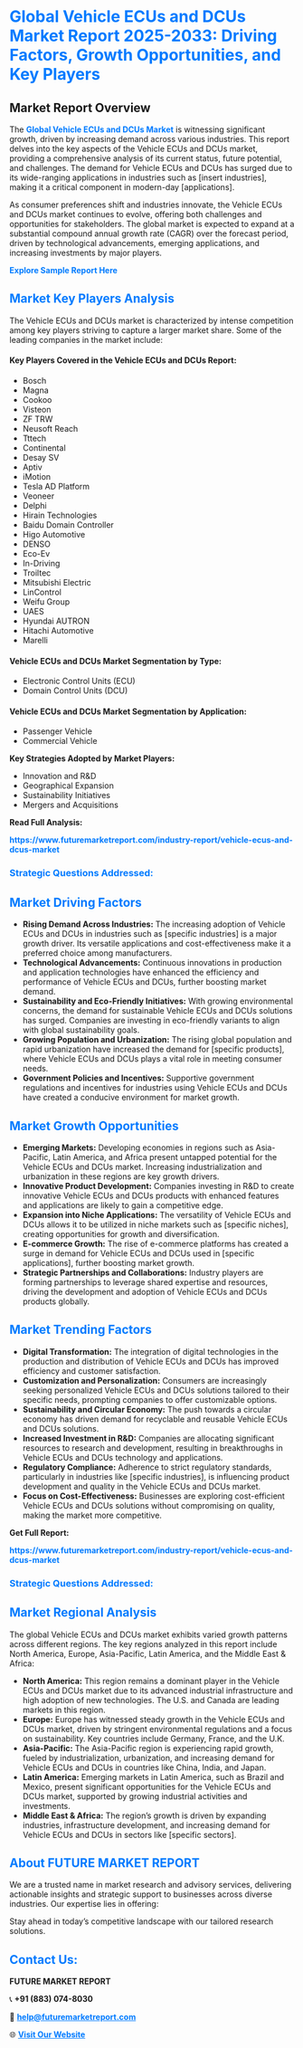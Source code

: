 <h1 style="color: #007BFF;">Global Vehicle ECUs and DCUs Market Report 2025-2033: Driving Factors, Growth Opportunities, and Key Players</h1>

<section id="overview">
<h2>Market Report Overview</h2>
<p>The <a href="https://www.futuremarketreport.com/industry-report/vehicle-ecus-and-dcus-market" style="color: #007BFF; text-decoration: none;"><strong>Global Vehicle ECUs and DCUs Market</strong></a> is witnessing significant growth, driven by increasing demand across various industries. This report delves into the key aspects of the Vehicle ECUs and DCUs market, providing a comprehensive analysis of its current status, future potential, and challenges. The demand for Vehicle ECUs and DCUs has surged due to its wide-ranging applications in industries such as [insert industries], making it a critical component in modern-day [applications].</p>
<p>As consumer preferences shift and industries innovate, the Vehicle ECUs and DCUs market continues to evolve, offering both challenges and opportunities for stakeholders. The global market is expected to expand at a substantial compound annual growth rate (CAGR) over the forecast period, driven by technological advancements, emerging applications, and increasing investments by major players.</p>
</section>

<section id="overview">
<p><a href="https://www.futuremarketreport.com/request-sample/reportId=81790" style="color: #007BFF; text-decoration: none;"><strong>Explore Sample Report Here</strong></a></p>
</section>

<section id="key-players">
<h2 style="color: #007BFF;">Market Key Players Analysis</h2>
<p>The Vehicle ECUs and DCUs market is characterized by intense competition among key players striving to capture a larger market share. Some of the leading companies in the market include:</p>
<h4>Key Players Covered in the Vehicle ECUs and DCUs Report:</h4>
<ul><li>Bosch</li><li>Magna</li><li>Cookoo</li><li>Visteon</li><li>ZF TRW</li><li>Neusoft Reach</li><li>Tttech</li><li>Continental</li><li>Desay SV</li><li>Aptiv</li><li>iMotion</li><li>Tesla AD Platform</li><li>Veoneer</li><li>Delphi</li><li>Hirain Technologies</li><li>Baidu Domain Controller</li><li>Higo Automotive</li><li>DENSO</li><li>Eco-Ev</li><li>In-Driving</li><li>Troiltec</li><li>Mitsubishi Electric</li><li>LinControl</li><li>Weifu Group</li><li>UAES</li><li>Hyundai AUTRON</li><li>Hitachi Automotive</li><li>Marelli</li></ul>
<h4>Vehicle ECUs and DCUs Market Segmentation by Type:</h4>
<ul><li>Electronic Control Units (ECU)</li><li>Domain Control Units (DCU)</li></ul>

<h4>Vehicle ECUs and DCUs Market Segmentation by Application:</h4>
<ul><li>Passenger Vehicle</li><li>Commercial Vehicle</li></ul>
<p><strong>Key Strategies Adopted by Market Players:</strong></p>
<ul>
<li>Innovation and R&D</li>
<li>Geographical Expansion</li>
<li>Sustainability Initiatives</li>
<li>Mergers and Acquisitions</li>
</ul>
</section>

<section>
<p><strong>Read Full Analysis: </strong></p><a href="https://www.futuremarketreport.com/industry-report/vehicle-ecus-and-dcus-market" style="color: #007BFF; text-decoration: none;"><strong>https://www.futuremarketreport.com/industry-report/vehicle-ecus-and-dcus-market</strong></a>
<h3 style="color: #007BFF;">Strategic Questions Addressed:</h3>
</section>

<section id="driving-factors">
<h2 style="color: #007BFF;">Market Driving Factors</h2>
<ul>
<li><strong>Rising Demand Across Industries:</strong> The increasing adoption of Vehicle ECUs and DCUs in industries such as [specific industries] is a major growth driver. Its versatile applications and cost-effectiveness make it a preferred choice among manufacturers.</li>
<li><strong>Technological Advancements:</strong> Continuous innovations in production and application technologies have enhanced the efficiency and performance of Vehicle ECUs and DCUs, further boosting market demand.</li>
<li><strong>Sustainability and Eco-Friendly Initiatives:</strong> With growing environmental concerns, the demand for sustainable Vehicle ECUs and DCUs solutions has surged. Companies are investing in eco-friendly variants to align with global sustainability goals.</li>
<li><strong>Growing Population and Urbanization:</strong> The rising global population and rapid urbanization have increased the demand for [specific products], where Vehicle ECUs and DCUs plays a vital role in meeting consumer needs.</li>
<li><strong>Government Policies and Incentives:</strong> Supportive government regulations and incentives for industries using Vehicle ECUs and DCUs have created a conducive environment for market growth.</li>
</ul>
</section>

<section id="growth-opportunities">
<h2 style="color: #007BFF;">Market Growth Opportunities</h2>
<ul>
<li><strong>Emerging Markets:</strong> Developing economies in regions such as Asia-Pacific, Latin America, and Africa present untapped potential for the Vehicle ECUs and DCUs market. Increasing industrialization and urbanization in these regions are key growth drivers.</li>
<li><strong>Innovative Product Development:</strong> Companies investing in R&D to create innovative Vehicle ECUs and DCUs products with enhanced features and applications are likely to gain a competitive edge.</li>
<li><strong>Expansion into Niche Applications:</strong> The versatility of Vehicle ECUs and DCUs allows it to be utilized in niche markets such as [specific niches], creating opportunities for growth and diversification.</li>
<li><strong>E-commerce Growth:</strong> The rise of e-commerce platforms has created a surge in demand for Vehicle ECUs and DCUs used in [specific applications], further boosting market growth.</li>
<li><strong>Strategic Partnerships and Collaborations:</strong> Industry players are forming partnerships to leverage shared expertise and resources, driving the development and adoption of Vehicle ECUs and DCUs products globally.</li>
</ul>
</section>

<section id="trending-factors">
<h2 style="color: #007BFF;">Market Trending Factors</h2>
<ul>
<li><strong>Digital Transformation:</strong> The integration of digital technologies in the production and distribution of Vehicle ECUs and DCUs has improved efficiency and customer satisfaction.</li>
<li><strong>Customization and Personalization:</strong> Consumers are increasingly seeking personalized Vehicle ECUs and DCUs solutions tailored to their specific needs, prompting companies to offer customizable options.</li>
<li><strong>Sustainability and Circular Economy:</strong> The push towards a circular economy has driven demand for recyclable and reusable Vehicle ECUs and DCUs solutions.</li>
<li><strong>Increased Investment in R&D:</strong> Companies are allocating significant resources to research and development, resulting in breakthroughs in Vehicle ECUs and DCUs technology and applications.</li>
<li><strong>Regulatory Compliance:</strong> Adherence to strict regulatory standards, particularly in industries like [specific industries], is influencing product development and quality in the Vehicle ECUs and DCUs market.</li>
<li><strong>Focus on Cost-Effectiveness:</strong> Businesses are exploring cost-efficient Vehicle ECUs and DCUs solutions without compromising on quality, making the market more competitive.</li>
</ul>
</section>

<section>
<p><strong>Get Full Report: </strong></p><a href="https://www.futuremarketreport.com/industry-report/vehicle-ecus-and-dcus-market" style="color: #007BFF; text-decoration: none;"><strong>https://www.futuremarketreport.com/industry-report/vehicle-ecus-and-dcus-market</strong></a>
<h3 style="color: #007BFF;">Strategic Questions Addressed:</h3>
</section>


<section id="regional-analysis">
<h2 style="color: #007BFF;">Market Regional Analysis</h2>
<p>The global Vehicle ECUs and DCUs market exhibits varied growth patterns across different regions. The key regions analyzed in this report include North America, Europe, Asia-Pacific, Latin America, and the Middle East & Africa:</p>
<ul>
<li><strong>North America:</strong> This region remains a dominant player in the Vehicle ECUs and DCUs market due to its advanced industrial infrastructure and high adoption of new technologies. The U.S. and Canada are leading markets in this region.</li>
<li><strong>Europe:</strong> Europe has witnessed steady growth in the Vehicle ECUs and DCUs market, driven by stringent environmental regulations and a focus on sustainability. Key countries include Germany, France, and the U.K.</li>
<li><strong>Asia-Pacific:</strong> The Asia-Pacific region is experiencing rapid growth, fueled by industrialization, urbanization, and increasing demand for Vehicle ECUs and DCUs in countries like China, India, and Japan.</li>
<li><strong>Latin America:</strong> Emerging markets in Latin America, such as Brazil and Mexico, present significant opportunities for the Vehicle ECUs and DCUs market, supported by growing industrial activities and investments.</li>
<li><strong>Middle East & Africa:</strong> The region’s growth is driven by expanding industries, infrastructure development, and increasing demand for Vehicle ECUs and DCUs in sectors like [specific sectors].</li>
</ul>
</section>

<footer>
<h2 style="color: #007BFF;">About FUTURE MARKET REPORT</h2>
<p>We are a trusted name in market research and advisory services, delivering actionable insights and strategic support to businesses across diverse industries. Our expertise lies in offering:</p>

<p>Stay ahead in today’s competitive landscape with our tailored research solutions.</p>

<h2 style="color: #007BFF;">Contact Us:</h2>
<p><strong>FUTURE MARKET REPORT</strong></p>
<p>📞 <strong>+91 (883) 074-8030</strong></p>
<p>📧 <strong><a href="mailto:help@futuremarketreport.com" style="color: #007BFF;">help@futuremarketreport.com</a></strong></p>
<p>🌐 <strong><a href="https://www.futuremarketreport.com/" style="color: #007BFF;">Visit Our Website</a></strong></p>
</footer>